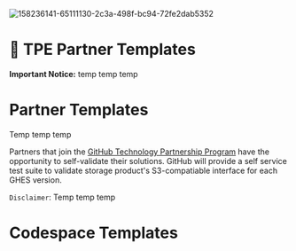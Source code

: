 ![158236141-65111130-2c3a-498f-bc94-72fe2dab5352](https://user-images.githubusercontent.com/54083068/158707540-7e08b789-475d-4a3f-800a-c0197412cf53.png)

# 🚨 TPE Partner Templates

**Important Notice:** temp temp temp 

# Partner Templates
Temp temp temp

Partners that join the [GitHub Technology Partnership Program](https://partner.github.com/technology-partners) have the opportunity to self-validate their solutions.
GitHub will provide a self service test suite to validate storage product's S3-compatiable interface for each GHES version.

`Disclaimer`: Temp temp temp 


# Codespace Templates 

<table border="1" style="background-color:#33475b>
  <tr> 
    <td>Template 1</td>
    <td>Template 2</td>
    <td>Template 3</td>
  </tr>

</table>


- Partners must commit to support joint users/customers.
